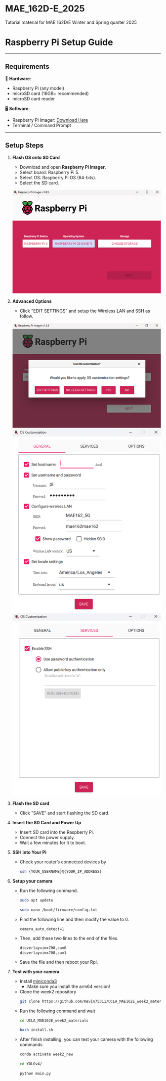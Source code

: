 # MAE_162D-E_2025
Tutorial material for MAE 162D/E Winter and Spring quarter 2025

# Raspberry Pi Setup Guide
---

## Requirements
🛒 **Hardware**:
- Raspberry Pi (any model)
- microSD card (16GB+ recommended)
- microSD card reader


🖥️ **Software**:
- Raspberry Pi Imager: [Download Here](https://www.raspberrypi.com/software/)
- Terminal / Command Prompt

---

## Setup Steps
1. **Flash OS onto SD Card**
   - Download and open **Raspberry Pi Imager**.
   - Select board: Raspberry Pi 5.
   - Select OS: Raspberry Pi OS (64-bits).
   - Select the SD card.
 
   ![Imager Advanced Options](/images/step1.png)

2. **Advanced Options**
     - Click "EDIT SETTINGS" and setup the Wireless LAN and SSH as follow.

    ![EDIT SETTINGS](/images/step2.png)
    ![Some Parameters](/images/step3.png)
    ![SSH](/images/step4.png)

3. **Flash the SD card**
    - Click "SAVE" and start flashing the SD card.

2. **Insert the SD Card and Power Up**
   - Insert SD card into the Raspberry Pi.
   - Connect the power supply.
   - Wait a few minutes for it to boot.

3. **SSH into Your Pi**
   - Check your router’s connected devices by
        ```bash
        ssh {YOUR_USERNAME}@{YOUR_IP_ADDRESS}
        ```

4. **Setup your camera**
    - Run the following command.
        ```bash
        sudo apt update
        ```
        ```bash 
        sudo nano /boot/firmware/config.txt
        ```
    - Find the following line and then modify the value to 0.
        ```
        camera_auto_detect=1
        ```
    - Then, add these two lines to the end of the files.
        ```
        dtoverlay=imx708,cam0
        dtoverlay=imx708,cam1
        ```
    - Save the file and then reboot your Rpi.

5. **Test with your camera**
    - Install [miniconda3](https://www.anaconda.com/docs/getting-started/miniconda/install#aws-graviton2-arm-64)
        - Make sure you install the arm64 version!
    - Clone the week2 repository
        ```bash
        git clone https://github.com/Kevin75311/UCLA_MAE162E_week2_materials.git
        ```
    - Run the following command and wait
        ```bash
        cd UCLA_MAE162E_week2_materials
        ```
        ```bash
        bash install.sh
        ```
    - After finish installing, you can test your camera with the following commands
        ```bash
        conda activate week2_new
        ```
        ```bash
        cd YOLOv4/
        ```
        ```bash
        python main.py
        ```


    